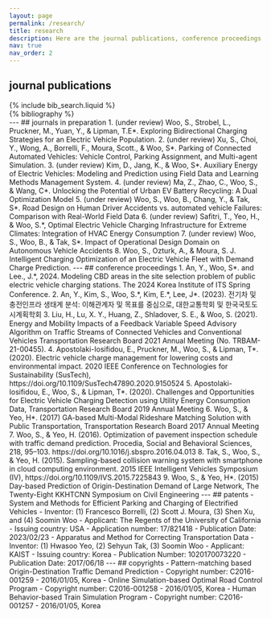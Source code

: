 ```yaml
---
layout: page
permalink: /research/
title: research
description: Here are the journal publications, conference proceedings, patents, and copyrights
nav: true
nav_order: 2
---
```


## journal publications 
<!-- _pages/publications.md -->

<!-- Bibsearch Feature -->

<!--> {% include bib_search.liquid %}

<div class="publications">

{% bibliography %}

</div>

---

## journals in preparation 

1. (under review) Woo, S., Strobel, L., Pruckner, M., Yuan, Y., & Lipman, T.E*. Exploring Bidirectional Charging Strategies for an Electric Vehicle Population. 
2. (under review) Xu, S., Choi, Y., Wong, A., Borrelli, F., Moura, Scott., & Woo, S*. Parking of Connected Automated Vehicles: Vehicle Control, Parking Assignment, and Multi-agent Simulation. 
3. (under review) Kim, D., Jang, K., & Woo, S*. Auxiliary Energy of Electric Vehicles: Modeling and Prediction using Field Data and Learning Methods Management System.
4. (under review) Ma, Z., Zhao, C., Woo, S., & Wang, C*. Unlocking the Potential of Urban EV Battery Recycling: A Dual Optimization Model
5. (under review) Woo, S., Woo, B., Chang, Y., & Tak, S*. Road Design on Human Driver Accidents vs. automated vehicle Failures: Comparison with Real-World Field Data
6. (under review) Safitri, T., Yeo, H., & Woo, S.*, Optimal Electric Vehicle Charging Infrastructure for Extreme Climates: Integration of HVAC Energy Consumption 
7. (under review) Woo, S., Woo, B., & Tak, S*. Impact of Operational Design Domain on Autonomous Vehicle Accidents
8. Woo, S., Ozturk, A., & Moura, S. J. Intelligent Charging Optimization of an Electric Vehicle Fleet with Demand Charge Prediction.

---

## conference proceedings

1. An, Y., Woo, S*. and Lee., J.*, 2024. Modeling CBD areas in the site selection problem of public electric vehicle charging stations. The 2024 Korea Institute of ITS Spring Conference.
2. An, Y., Kim, S., Woo, S.*, Kim, E.*, Lee, J*. (2023). 전기차 및 충전인프라 생태계 분석: 이해관계자 및 목표를 중심으로, 대한교통학회 및 한국국토도시계획학회
3. Liu, H., Lu, X. Y., Huang, Z., Shladover, S. E., & Woo, S. (2021). Energy and Mobility Impacts of a Feedback Variable Speed Advisory Algorithm on Traffic Streams of Connected Vehicles and Conventional Vehicles Transportation Research Board 2021 Annual Meeting (No. TRBAM-21-00455).
4. Apostolaki-Iosifidou, E., Pruckner, M., Woo, S., & Lipman, T*. (2020). Electric vehicle charge management for lowering costs and environmental impact. 2020 IEEE Conference on Technologies for Sustainability (SusTech), https://doi.org/10.1109/SusTech47890.2020.9150524  
5. Apostolaki-Iosifidou, E., Woo, S., & Lipman, T*. (2020). Challenges and Opportunities for Electric Vehicle Charging Detection using Utility Energy Consumption Data, Transportation Research Board 2019 Annual Meeting
6. Woo, S., & Yeo, H*. (2017) GA-based Multi-Modal Rideshare Matching Solution with Public Transportation, Transportation Research Board 2017 Annual Meeting
7. Woo, S., & Yeo, H. (2016). Optimization of pavement inspection schedule with traffic demand prediction. Procedia, Social and Behavioral Sciences, 218, 95–103. https://doi.org/10.1016/j.sbspro.2016.04.013 
8. Tak, S., Woo, S., & Yeo, H. (2015). Sampling-based collision warning system with smartphone in cloud computing environment. 2015 IEEE Intelligent Vehicles Symposium (IV), https://doi.org/10.1109/IVS.2015.7225843
9. Woo, S., & Yeo, H*. (2015) Day-based Prediction of Origin-Destination Demand of Large Network, The Twenty-Eight KKHTCNN Symposium on Civil Engineering

---

## patents

- System and Methods for Efficient Parking and Charging of Electrified Vehicles
  - Inventor: (1) Francesco Borrelli, (2) Scott J. Moura, (3) Shen Xu, and (4) Soomin Woo 
  - Applicant: The Regents of the University of California
  - Issuing country: USA
  - Application number: 17/821418
  - Publication Date: 2023/02/23 
- Apparatus and Method for Correcting Transportation Data 
  - Inventor: (1) Hwasoo Yeo, (2) Sehyun Tak, (3) Soomin Woo
  - Applicant: KAIST
  - Issuing country: Korea
  - Publication Number: 1020170073220
  - Publication Date: 2017/06/18 

---

## copyrights

- Pattern-matching based Origin-Destination Traffic Demand Prediction
  - Copyright number: C2016-001259 
  - 2016/01/05, Korea
- Online Simulation-based Optimal Road Control Program
  - Copyright number: C2016-001258
  - 2016/01/05, Korea
- Human Behavior-based Train Simulation Program
  - Copyright number: C2016-001257
  - 2016/01/05, Korea
